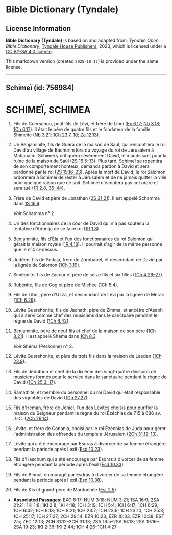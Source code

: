 # Bible Dictionary (Tyndale)

## License Information

**Bible Dictionary (Tyndale)** is based on and adapted from: _Tyndale Open Bible Dictionary_, [Tyndale House Publishers](https://tyndaleopenresources.com/), 2023, which is licensed under a [CC BY-SA 4.0 license](https://creativecommons.org/licenses/by-sa/4.0/legalcode.en).

This markdown version (created `2025-10-17`) is provided under the same license.



--------------------------------

## Schimeï (id: 756984)

SCHIMEÏ, SCHIMEA
================

1. Fils de Guerschon, petit\-fils de Lévi, et frère de Libni ([Ex 6\.17](https://ref.ly/Exod6:17); [Nb 3\.18](https://ref.ly/Num3:18); [1Ch 6\.17](https://ref.ly/1Chr6:17)). Il était le père de quatre fils et le fondateur de la famille Shimeite ([Nb 3\.21](https://ref.ly/Num3:21); [1Ch 23\.7, 10](https://ref.ly/1Chr23:7,1Chr23:10); [Za 12\.13](https://ref.ly/Zech12:13)).
2. Un Benjaminite, fils de Guéra de la maison de Saül, qui rencontrera le roi David au village de Bachurim lors du voyage du roi de Jérusalem à Mahanaïm. Schimeï y critiquera sévèrement David, le maudissant pour la ruine de la maison de Saül ([2S 16\.5–13](https://ref.ly/2Sam16:5-2Sam16:13)). Plus tard, Schimeï se repentira de son comportement honteux, demanda pardon à David et sera pardonné par le roi ([2S 19\.16–23](https://ref.ly/2Sam19:16-2Sam19:23)). Après la mort de David, le roi Salomon ordonnera à Schimeï de rester à Jérusalem et de ne jamais quitter la ville pour quelque raison que ce soit. Schimeï n'écoutera pas cet ordre et sera tué ([1R 2\.8, 36–44](https://ref.ly/1Kgs2:8,1Kgs2:36-1Kgs2:44)).
3. Frère de David et père de Jonathan ([2S 21\.21](https://ref.ly/2Sam21:21)). Il est appelé Schamma dans [1S 16\.9](https://ref.ly/1Sam16:9).

    *Voir* Schamma n° 2.

4. Un des fonctionnaires de la cour de David qui n'a pas soutenu la tentative d'Adonija de se faire roi ([1R 1\.8](https://ref.ly/1Kgs1:8)).
5. Benjaminite, fils d'Éla et l'un des fonctionnaires du roi Salomon qui gérait la maison royale ([1R 4\.18](https://ref.ly/1Kgs4:18)). Il pourrait s'agir de la même personne que le n°4 ci\-dessus.
6. Judéen, fils de Pedaja, frère de Zorobabel, et descendant de David par la lignée de Salomon ([1Ch 3\.19](https://ref.ly/1Chr3:19)).
7. Siméonite, fils de Zaccur et père de seize fils et six filles ([1Ch 4\.26–27](https://ref.ly/1Chr4:26-1Chr4:27)).
8. Rubénite, fils de Gog et père de Michée ([1Ch 5\.4](https://ref.ly/1Chr5:4)).
9. Fils de Libni, père d'Uzza, et descendant de Lévi par la lignée de Merari ([1Ch 6\.29](https://ref.ly/1Chr6:29)).
10. Lévite Guershonite, fils de Jachath, père de Zimma, et ancêtre d'Asaph qui a servi comme chef des musiciens dans le sanctuaire pendant le règne de David ([1Ch 6\.42](https://ref.ly/1Chr6:42)).
11. Benjaminite, père de neuf fils et chef de la maison de son père ([1Ch 8\.21](https://ref.ly/1Chr8:21)). Il est appelé Shéma dans [1Ch 8\.3](https://ref.ly/1Chr8:13).

    *Voir* Shéma (Personne) n° 3.

12. Lévite Guershonite, et père de trois fils dans la maison de Laedan ([1Ch 23\.9](https://ref.ly/1Chr23:9)).
13. Fils de Jeduthun et chef de la dixième des vingt\-quatre divisions de musiciens formés pour le service dans le sanctuaire pendant le règne de David ([1Ch 25\.3, 17](https://ref.ly/1Chr25:3,1Chr25:17)).
14. Ramathite, et membre du personnel du roi David qui était responsable des vignobles de David ([1Ch 27\.27](https://ref.ly/1Chr27:27)).
15. Fils d'Héman, frère de Jehiel, l'un des Lévites choisis pour purifier la maison du Seigneur pendant le règne du roi Ézéchias de 715 à 686 av. J.‑C. ([2Ch 29\.14](https://ref.ly/2Chr29:14)).
16. Lévite, et frère de Conania, choisi par le roi Ézéchias de Juda pour gérer l'administration des offrandes du temple à Jérusalem ([2Ch 31\.12–13](https://ref.ly/2Chr31:12-2Chr31:13)).
17. Lévite qui a été encouragé par Esdras à divorcer de sa femme étrangère pendant la période après l'exil ([Esd 10\.23](https://ref.ly/Ezra10:23,Ezra10:33,Ezra10:38)).
18. Fils d'Haschum qui a été encouragé par Esdras à divorcer de sa femme étrangère pendant la période après l'exil ([Esd 10\.33](https://ref.ly/Ezra10:23,Ezra10:33,Ezra10:38)).
19. Fils de Binnuï, encouragé par Esdras à divorcer de sa femme étrangère pendant la période après l'exil ([Esd 10\.38](https://ref.ly/Ezra10:23,Ezra10:33,Ezra10:38)).
20. Fils de Kis et grand\-père de Mardochée ([Est 2\.5](https://ref.ly/Esth2:5)).

* **Associated Passages:** EXO 6:17; NUM 3:18; NUM 3:21; 1SA 16:9; 2SA 21:21; 1KI 1:8; 1KI 2:8; 1KI 4:18; 1CH 3:19; 1CH 5:4; 1CH 6:17; 1CH 6:29; 1CH 6:42; 1CH 8:13; 1CH 8:21; 1CH 23:7; 1CH 23:9; 1CH 23:10; 1CH 25:3; 1CH 25:17; 1CH 27:27; 2CH 29:14; EZR 10:23; EZR 10:33; EZR 10:38; EST 2:5; ZEC 12:13; 2CH 31:12–2CH 31:13; 2SA 16:5–2SA 16:13; 2SA 19:16–2SA 19:23; 1KI 2:36–1KI 2:44; 1CH 4:26–1CH 4:27


